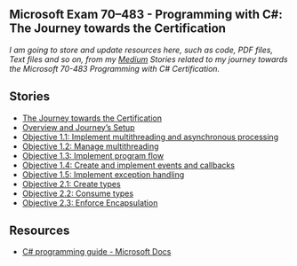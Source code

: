 **Microsoft Exam 70–483 - Programming with C#: The Journey towards the Certification**
------------------------------------------------------------------------
*I am going to store and update resources here, such as code, PDF files, Text files and so on, from my [Medium](https://medium.com/@luisdeolme) Stories related to my journey towards the Microsoft 70-483 Programming with C# Certification.*

**Stories**
-----------

 - [The Journey towards the Certification](https://medium.com/@luisdeolme/microsoft-exam-70-483-programming-with-c-the-journey-towards-the-certification-ab692498d70e)
 - [Overview and Journey’s Setup](https://medium.com/@luisdeolme/microsoft-exam-70-483-programming-with-c-overview-and-journeys-setup-3bf0df9be2c5)
 - [Objective 1.1: Implement multithreading and asynchronous processing](https://medium.com/@luisdeolme/objective-1-1-implement-multithreading-and-asynchronous-processing-de6cadb788e9)
 - [Objective 1.2: Manage multithreading](https://medium.com/@luisdeolme/microsoft-exam-70-483-programming-in-c-objective-1-2-manage-multithreading-71552e9c5293)
- [Objective 1.3: Implement program flow](https://medium.com/@luisdeolme/microsoft-exam-70-483-programming-in-c-objective-1-3-implement-program-flow-11b96142c278)
- [Objective 1.4: Create and implement events and callbacks](https://medium.com/@luisdeolme/microsoft-exam-70-483-programming-in-c-objective-1-4-create-and-implement-events-and-callbacks-44d16aaf013d)
- [Objective 1.5: Implement exception handling](https://medium.com/@luisdeolme/microsoft-exam-70-483-programming-in-c-objective-1-5-implement-exception-handling-af6350a3e7c8)
- [Objective 2.1: Create types](https://medium.com/@luisdeolme/microsoft-exam-70-483-programming-in-c-objective-2-1-create-types-dc74db8fd056)
- [Objective 2.2: Consume types](https://medium.com/@luisdeolme/microsoft-exam-70-483-programming-in-c-objective-2-2-consume-types-1e5a429dc390)
- [Objective 2.3: Enforce Encapsulation](https://medium.com/@luisdeolme/microsoft-exam-70-483-programming-in-c-objective-2-3-enforcing-encapsulation-cac0eb124e1b)

**Resources**
-----------

- [C# programming guide - Microsoft Docs](https://docs.microsoft.com/en-us/dotnet/csharp/programming-guide/)
